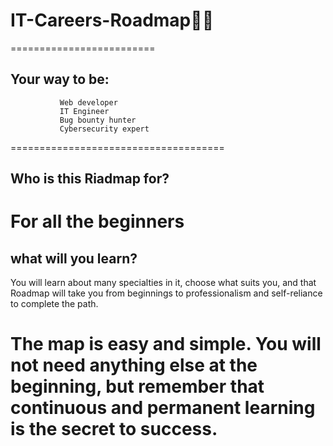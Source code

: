 # IT-Careers-Roadmap🔎📕
=========================
## Your way to be:
               Web developer
               IT Engineer
               Bug bounty hunter
               Cybersecurity expert
			   
=====================================
## Who is this Riadmap for?
For all the beginners
=====================================
## what will you learn?
You will learn about many specialties in it, choose what suits you, and that Roadmap will take you from beginnings to professionalism and self-reliance to complete the path.




# The map is easy and simple. You will not need anything else at the beginning, but remember that continuous and permanent learning is the secret to success.
